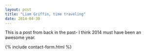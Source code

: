 ```yaml
---
layout: post
title: "Liam Griffin, time traveling"
date: 2014-04-30
---
```


This is a post from back in the past- I think 2014 must have been an awesome year.


{% include contact-form.html %}

